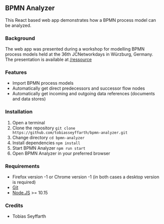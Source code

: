 ## BPMN Analyzer

This React based web app demonstrates how a BPMN process model can be analyzed.

### Background
The web app was presented during a workshop for modelling BPMN process models held at the 36th JCNetworkdays in Würzburg, Germany. The presentation is available at [/ressource](/ressource) 

### Features
- Import BPMN process models
- Automatically get direct predecessors and successor flow nodes
- Automatically get incoming and outgoing data references (documents and data stores)

### Installation
 1. Open a terminal 
 2. Clone the repository `git clone https://github.com/tobiasseyffarth/bpmn-analyzer.git`
 3. Change directory `cd bpmn-analyzer`
 4. Install dependencies `npm install`
 5. Start BPMN Analyzer `npm run start`
 6. Open BPMN Analyzer in your preferred browser

### Requirements
- Firefox version -1 or Chrome version -1 (in both cases a desktop version is required)
- [Git](https://git-scm.com/downloads)
- [Node.JS](https://nodejs.org/en/download/) >= 10.15

### Credits
- Tobias Seyffarth